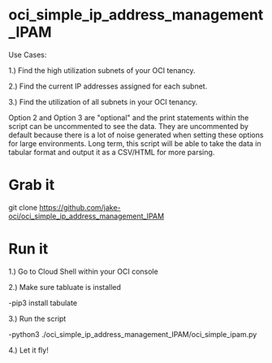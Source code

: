 # oci_simple_ip_address_management_IPAM 
Use Cases:

1.) Find the high utilization subnets of your OCI tenancy.

2.) Find the current IP addresses assigned for each subnet.

3.) Find the utilization of all subnets in your OCI tenancy. 

Option 2 and Option 3 are "optional" and the print statements within the script can be uncommented to see the data. They are uncommented by default because there is a lot of noise generated when setting these options for large environments. Long term, this script will be able to take the data in tabular format and output it as a CSV/HTML for more parsing.

# Grab it
git clone https://github.com/jake-oci/oci_simple_ip_address_management_IPAM

# Run it

1.) Go to Cloud Shell within your OCI console

2.) Make sure tabluate is installed

-pip3 install tabulate

3.) Run the script

-python3 ./oci_simple_ip_address_management_IPAM/oci_simple_ipam.py

4.) Let it fly!
